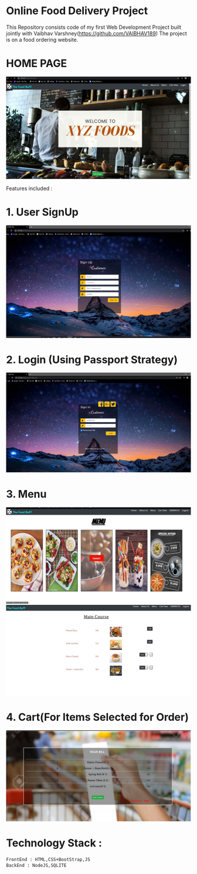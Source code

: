 #                                                                      Online Food Delivery Project
This Repository consists code of my first Web Development Project built jointly with Vaibhav Varshney(https://github.com/VAIBHAV189)
The project is on a food ordering website.

#      HOME PAGE
<img src="Git_Img/Main_Page.jpeg">

Features included : 
#      1. User SignUp 
<img src="Git_Img/Sign_Up.jpeg">

#      2. Login (Using Passport Strategy)
<img src="Git_Img/Login.jpeg">

#      3. Menu 
<img src="Git_Img/Menu.jpeg">
<img src="Git_Img/Course.jpeg">

#      4. Cart(For Items Selected for Order)
<img src="Git_Img/Bill.jpeg">

# Technology Stack : 
    FrontEnd : HTML,CSS+BootStrap,JS
    BackEnd : NodeJS,SQLITE
    

    

